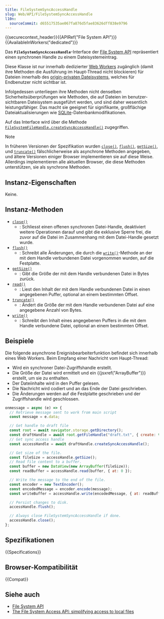 ```yaml
---
title: FileSystemSyncAccessHandle
slug: Web/API/FileSystemSyncAccessHandle
l10n:
  sourceCommit: d65517535ae067fa876d5fae83626dff838e9796
---
```


{{securecontext_header}}{{APIRef("File System API")}}{{AvailableInWorkers("dedicated")}}

Das **`FileSystemSyncAccessHandle`**-Interface der [File System API](/de/docs/Web/API/File_System_API) repräsentiert einen synchronen Handle zu einem Dateisystemeintrag.

Diese Klasse ist nur innerhalb dedizierter [Web Workers](/de/docs/Web/API/Web_Workers_API) zugänglich (damit ihre Methoden die Ausführung im Haupt-Thread nicht blockieren) für Dateien innerhalb des [origin-privaten Dateisystems](/de/docs/Web/API/File_System_API/Origin_private_file_system), welches für Endbenutzer nicht sichtbar ist.

Infolgedessen unterliegen ihre Methoden nicht denselben Sicherheitsüberprüfungen wie Methoden, die auf Dateien im benutzer-sichtbaren Dateisystem ausgeführt werden, und sind daher wesentlich leistungsfähiger. Das macht sie geeignet für signifikante, großflächige Dateiaktualisierungen wie [SQLite](https://sqlite.org/wasm)-Datenbankmodifikationen.

Auf das Interface wird über die Methode [`FileSystemFileHandle.createSyncAccessHandle()`](/de/docs/Web/API/FileSystemFileHandle/createSyncAccessHandle) zugegriffen.

> [!NOTE]
> In früheren Versionen der Spezifikation wurden [`close()`](/de/docs/Web/API/FileSystemSyncAccessHandle/close), [`flush()`](/de/docs/Web/API/FileSystemSyncAccessHandle/flush), [`getSize()`](/de/docs/Web/API/FileSystemSyncAccessHandle/getSize), und [`truncate()`](/de/docs/Web/API/FileSystemSyncAccessHandle/truncate) fälschlicherweise als asynchrone Methoden angegeben, und ältere Versionen einiger Browser implementieren sie auf diese Weise. Allerdings implementieren alle aktuellen Browser, die diese Methoden unterstützen, sie als synchrone Methoden.

## Instanz-Eigenschaften

Keine.

## Instanz-Methoden

- [`close()`](/de/docs/Web/API/FileSystemSyncAccessHandle/close)
  - : Schliesst einen offenen synchronen Datei-Handle, deaktiviert weitere Operationen darauf und gibt die exklusive Sperre frei, die zuvor auf die Datei im Zusammenhang mit dem Datei-Handle gesetzt wurde.
- [`flush()`](/de/docs/Web/API/FileSystemSyncAccessHandle/flush)
  - : Schreibt alle Änderungen, die durch die [`write()`](/de/docs/Web/API/FileSystemSyncAccessHandle/write)-Methode an der mit dem Handle verbundenen Datei vorgenommen wurden, auf die Festplatte.
- [`getSize()`](/de/docs/Web/API/FileSystemSyncAccessHandle/getSize)
  - : Gibt die Größe der mit dem Handle verbundenen Datei in Bytes zurück.
- [`read()`](/de/docs/Web/API/FileSystemSyncAccessHandle/read)
  - : Liest den Inhalt der mit dem Handle verbundenen Datei in einen angegebenen Puffer, optional an einem bestimmten Offset.
- [`truncate()`](/de/docs/Web/API/FileSystemSyncAccessHandle/truncate)
  - : Ändert die Größe der mit dem Handle verbundenen Datei auf eine angegebene Anzahl von Bytes.
- [`write()`](/de/docs/Web/API/FileSystemSyncAccessHandle/write)
  - : Schreibt den Inhalt eines angegebenen Puffers in die mit dem Handle verbundene Datei, optional an einem bestimmten Offset.

## Beispiele

Die folgende asynchrone Ereignisbearbeiterfunktion befindet sich innerhalb eines Web Workers. Beim Empfang einer Nachricht vom Haupt-Thread:

- Wird ein synchroner Datei-Zugriffshandle erstellt.
- Die Größe der Datei wird ermittelt und ein {{jsxref("ArrayBuffer")}} erstellt, um sie zu enthalten.
- Der Dateiinhalte wird in den Puffer gelesen.
- Die Nachricht wird codiert und an das Ende der Datei geschrieben.
- Die Änderungen werden auf die Festplatte geschrieben und der Zugriffshandle wird geschlossen.

```js
onmessage = async (e) => {
  // Retrieve message sent to work from main script
  const message = e.data;

  // Get handle to draft file
  const root = await navigator.storage.getDirectory();
  const draftHandle = await root.getFileHandle("draft.txt", { create: true });
  // Get sync access handle
  const accessHandle = await draftHandle.createSyncAccessHandle();

  // Get size of the file.
  const fileSize = accessHandle.getSize();
  // Read file content to a buffer.
  const buffer = new DataView(new ArrayBuffer(fileSize));
  const readBuffer = accessHandle.read(buffer, { at: 0 });

  // Write the message to the end of the file.
  const encoder = new TextEncoder();
  const encodedMessage = encoder.encode(message);
  const writeBuffer = accessHandle.write(encodedMessage, { at: readBuffer });

  // Persist changes to disk.
  accessHandle.flush();

  // Always close FileSystemSyncAccessHandle if done.
  accessHandle.close();
};
```

## Spezifikationen

{{Specifications}}

## Browser-Kompatibilität

{{Compat}}

## Siehe auch

- [File System API](/de/docs/Web/API/File_System_API)
- [The File System Access API: simplifying access to local files](https://developer.chrome.com/docs/capabilities/web-apis/file-system-access)

